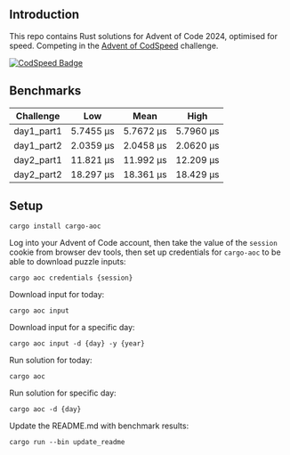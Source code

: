 ## Introduction

This repo contains Rust solutions for Advent of Code 2024, optimised for speed.
Competing in the [Advent of CodSpeed](https://codspeed.io/advent/) challenge.

[![CodSpeed Badge](https://img.shields.io/endpoint?url=https://codspeed.io/badge.json)](https://codspeed.io/KasparasMasiukas/advent-of-code-2024)

## Benchmarks

<!-- BENCHMARK RESULTS START -->
| Challenge       | Low         | Mean        | High        |
|-----------------|-------------|-------------|-------------|
| day1_part1      | 5.7455 µs   | 5.7672 µs   | 5.7960 µs   |
| day1_part2      | 2.0359 µs   | 2.0458 µs   | 2.0620 µs   |
| day2_part1      | 11.821 µs   | 11.992 µs   | 12.209 µs   |
| day2_part2      | 18.297 µs   | 18.361 µs   | 18.429 µs   |

<!-- BENCHMARK RESULTS END -->

## Setup

```shell
cargo install cargo-aoc
```

Log into your Advent of Code account, then take the value of the `session` cookie from browser dev
tools, then set up credentials for `cargo-aoc` to be able to download puzzle inputs:

```shell
cargo aoc credentials {session}
```

Download input for today:

```shell
cargo aoc input
```

Download input for a specific day:

```shell
cargo aoc input -d {day} -y {year}
```

Run solution for today:

```shell
cargo aoc
```

Run solution for specific day:

```shell
cargo aoc -d {day}
```

Update the README.md with benchmark results:

```shell
cargo run --bin update_readme
```
